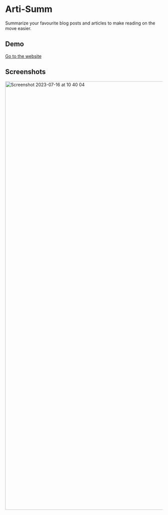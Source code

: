 
# Arti-Summ

Summarize your favourite blog posts and articles to make reading on the
move easier.

## Demo
[Go to the website](https://arti-summ.netlify.app)
 

## Screenshots

 
<img width="1371" alt="Screenshot 2023-07-16 at 10 40 04" src="https://github.com/gaurav1832/Arti-Summ/assets/78600377/11e784ee-1909-490d-8960-210780320259">
